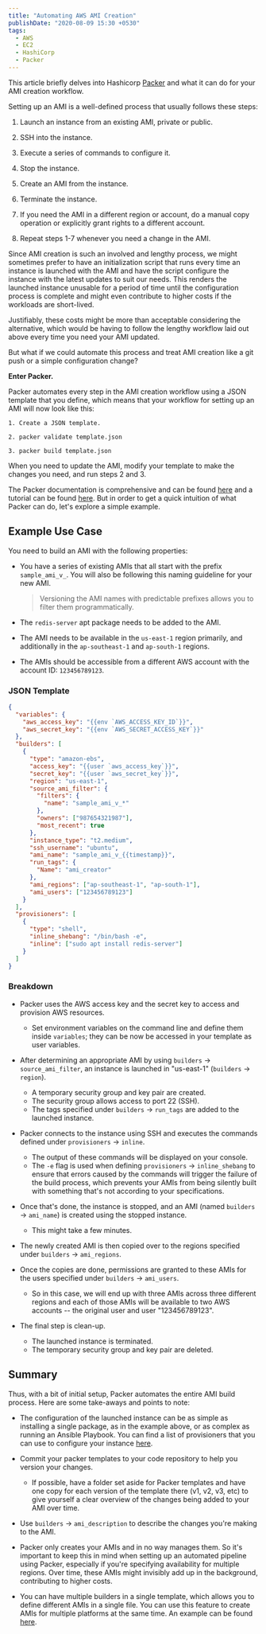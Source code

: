```yaml
---
title: "Automating AWS AMI Creation"
publishDate: "2020-08-09 15:30 +0530"
tags:
  - AWS
  - EC2
  - HashiCorp
  - Packer
---
```


This article briefly delves into Hashicorp [Packer](https://www.packer.io/) and what it can do for your AMI creation workflow.

Setting up an AMI is a well-defined process that usually follows these steps:

1. Launch an instance from an existing AMI, private or public.

2. SSH into the instance.

3. Execute a series of commands to configure it.

4. Stop the instance.

5. Create an AMI from the instance.

6. Terminate the instance.

7. If you need the AMI in a different region or account, do a manual copy operation or explicitly grant rights to a different account.

8. Repeat steps 1-7 whenever you need a change in the AMI.

Since AMI creation is such an involved and lengthy process, we might sometimes prefer to have an initialization script that runs every time an instance is launched with the AMI and have the script configure the instance with the latest updates to suit our needs. This renders the launched instance unusable for a period of time until the configuration process is complete and might even contribute to higher costs if the workloads are short-lived.

Justifiably, these costs might be more than acceptable considering the alternative, which would be having to follow the lengthy workflow laid out above every time you need your AMI updated.

But what if we could automate this process and treat AMI creation like a git push or a simple configuration change?

**Enter Packer.**

Packer automates every step in the AMI creation workflow using a JSON template that you define, which means that your workflow for setting up an AMI will now look like this:

```
1. Create a JSON template.

2. packer validate template.json

3. packer build template.json
```

When you need to update the AMI, modify your template to make the changes you need, and run steps 2 and 3.

The Packer documentation is comprehensive and can be found [here](https://www.packer.io/docs) and a tutorial can be found [here](https://learn.hashicorp.com/tutorials/packer/getting-started-build-image). But in order to get a quick intuition of what Packer can do, let's explore a simple example.


## Example Use Case

You need to build an AMI with the following properties:

* You have a series of existing AMIs that all start with the prefix `sample_ami_v_`. You will also be following this naming guideline for your new AMI.
  > Versioning the AMI names with predictable prefixes allows you to filter them programmatically.

* The `redis-server` apt package needs to be added to the AMI.

* The AMI needs to be available in the `us-east-1` region primarily, and additionally in the `ap-southeast-1` and `ap-south-1` regions.

* The AMIs should be accessible from a different AWS account with the account ID: `123456789123`.


### JSON Template

```json
{
  "variables": {
    "aws_access_key": "{{env `AWS_ACCESS_KEY_ID`}}",
    "aws_secret_key": "{{env `AWS_SECRET_ACCESS_KEY`}}"
  },
  "builders": [
    {
      "type": "amazon-ebs",
      "access_key": "{{user `aws_access_key`}}",
      "secret_key": "{{user `aws_secret_key`}}",
      "region": "us-east-1",
      "source_ami_filter": {
        "filters": {
          "name": "sample_ami_v_*"
        },
        "owners": ["987654321987"],
        "most_recent": true
      },
      "instance_type": "t2.medium",
      "ssh_username": "ubuntu",
      "ami_name": "sample_ami_v_{{timestamp}}",
      "run_tags": {
        "Name": "ami_creator"
      },
      "ami_regions": ["ap-southeast-1", "ap-south-1"],
      "ami_users": ["123456789123"]
    }
  ],
  "provisioners": [
    {
      "type": "shell",
      "inline_shebang": "/bin/bash -e",
      "inline": ["sudo apt install redis-server"]
    }
  ]
}
```


### Breakdown

* Packer uses the AWS access key and the secret key to access and provision AWS resources. 
  * Set environment variables on the command line and define them inside `variables`; they can be now be accessed in your template as user variables.

* After determining an appropriate AMI by using `builders` -> `source_ami_filter`, an instance is launched in "us-east-1" (`builders` -> `region`).
  * A temporary security group and key pair are created.
  * The security group allows access to port 22 (SSH).
  * The tags specified under `builders` -> `run_tags` are added to the launched instance.

* Packer connects to the instance using SSH and executes the commands defined under `provisioners` -> `inline`.
  * The output of these commands will be displayed on your console.
  * The `-e` flag is used when defining `provisioners` -> `inline_shebang` to ensure that errors caused by the commands will trigger the failure of the build process, which prevents your AMIs from being silently built with something that's not according to your specifications.

* Once that's done, the instance is stopped, and an AMI (named `builders` -> `ami_name`) is created using the stopped instance.
  * This might take a few minutes.

* The newly created AMI is then copied over to the regions specified under `builders` -> `ami_regions`.

* Once the copies are done, permissions are granted to these AMIs for the users specified under `builders` -> `ami_users`.
  * So in this case, we will end up with three AMIs across three different regions and each of those AMIs will be available to two AWS accounts -- the original user and user "123456789123".

* The final step is clean-up.
  * The launched instance is terminated.
  * The temporary security group and key pair are deleted.


## Summary

Thus, with a bit of initial setup, Packer automates the entire AMI build process. Here are some take-aways and points to note:

* The configuration of the launched instance can be as simple as installing a single package, as in the example above, or as complex as running an Ansible Playbook. You can find a list of provisioners that you can use to configure your instance [here](https://www.packer.io/docs/provisioners/ansible).

* Commit your packer templates to your code repository to help you version your changes.
  * If possible, have a folder set aside for Packer templates and have one copy for each version of the template there (v1, v2, v3, etc) to give yourself a clear overview of the changes being added to your AMI over time.

* Use `builders` -> `ami_description` to describe the changes you're making to the AMI.

* Packer only creates your AMIs and in no way manages them. So it's important to keep this in mind when setting up an automated pipeline using Packer, especially if you're specifying availability for multiple regions. Over time, these AMIs might invisibly add up in the background, contributing to higher costs.

* You can have multiple builders in a single template, which allows you to define different AMIs in a single file. You can use this feature to create AMIs for multiple platforms at the same time. An example can be found [here](https://learn.hashicorp.com/tutorials/packer/getting-started-parallel-builds).
